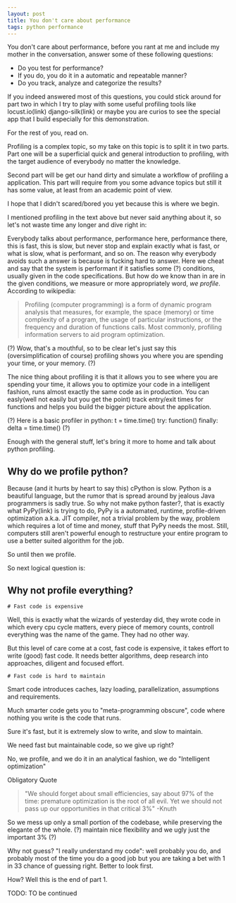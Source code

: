 ```yaml
---
layout: post
title: You don't care about performance
tags: python performance
---
```


You don't care about performance, before you rant at me and include my mother
in the conversation, answer some of these following questions:

- Do you test for performance?
- If you do, you do it in a automatic and repeatable manner?
- Do you track, analyze and categorize the results?

If you indeed answered most of this questions, you could stick around for part
two in which I try to play with some useful profiling tools like locust.io(link)
django-silk(link) or maybe you are curios to see the special app that I build
especially for this demonstration.

For the rest of you, read on.

Profiling is a complex topic, so my take on this topic is to split it in two
parts. Part one will be a superficial quick and general introduction to
profiling, with the target audience of everybody no matter the knowledge.

Second part will be get our hand dirty and simulate a workflow of profiling a
application. This part will require from you some advance topics but still it
has some value, at least from an academic point of view.

I hope that I didn't scared/bored you yet because this is where we begin.

I mentioned profiling in the text above but never said anything about it, so
let's not waste time any longer and dive right in:

Everybody talks about performance, performance here, performance there, this is
fast, this is slow, but never stop and explain exactly what is fast, or what is
slow, what is performant, and so on. The reason why everybody avoids such a
answer is because is fucking hard to answer. Here we cheat and say that the
system is performant if it satisfies some (?) conditions, usually given in the
code specifications. But how do we know than in are in the given conditions,
we measure or more appropriately word, *we profile*.
According to wikipedia:

> Profiling (computer programming) is a form of dynamic program analysis
> that measures, for example, the space (memory) or time complexity of a
> program, the usage of particular instructions, or the frequency and
> duration of functions calls. Most commonly, profiling information
> servers to aid program optimization.

(?) Wow, that's a mouthful, so to be clear let's just say this (oversimplification
of course) profiling shows you where you are spending your time, or your memory.
(?)

The nice thing about profiling it is that it allows you to see where you are
spending your time, it allows you to optimize your code in a intelligent
fashion, runs almost exactly the same code as in production. You can easly(well
not easily but you get the point) track entry/exit times for functions and helps
you build the bigger picture about the application.

(?) Here is a basic profiler in python:
        t = time.time()
        try:
            function()
        finally:
            delta = time.time()
(?)

Enough with the general stuff, let's bring it more to home and talk about python
profiling.

Why do we profile python?
------------------------

Because (and it hurts by heart to say this) cPython is slow. Python is a
beautiful language, but the rumor that is spread around by jealous Java
programmers is sadly true. So why not make python faster?, that is exactly
what PyPy(link) is trying to do, PyPy is a automated, runtime,
profile-driven optimization a.k.a. JIT compiler, not a trivial problem by the
way, problem which requires a lot of time and money, stuff that PyPy needs the
most. Still, computers still aren't powerful enough to restructure your
entire program to use a better suited algorithm for the job.

So until then we profile.

So next logical question is:

Why not profile everything?
--------------------------

    # Fast code is expensive

Well, this is exactly what the wizards of yesterday did, they wrote code in which
every cpu cycle matters, every piece of memory counts, controll everything was
the name of the game. They had no other way.

But this level of care come at a cost, fast code is expensive, it takes effort
to write (good) fast code. It needs better algorithms, deep research into
approaches, diligent and focused effort.

    # Fast code is hard to maintain

Smart code introduces caches, lazy loading, parallelization, assumptions and
requirements.

Much smarter code gets you to "meta-programming obscure", code where nothing
you write is the code that runs.

Sure it's fast, but it is extremely slow to write, and slow to maintain.

We need fast but maintainable code, so we give up right?

No, we profile, and we do it in an analytical fashion, we do "Intelligent
optimization"

Obligatory Quote

>"We should forget about small efficiencies, say about 97% of the time:
>premature optimization is the root of all evil.
>Yet we should not pass up our opportunities in that critical 3%" -Knuth

So we mess up only a small portion of the codebase, while preserving the elegante
of the whole.
(?) maintain nice flexibility and we ugly just the important 3% (?)

Why not guess? "I really understand my code":
well probably you do, and probably most of the time you do a good job
but you are taking a bet with 1 in 33 chance of guessing right. Better to look
first.

How? Well this is the end of part 1.

TODO: TO be continued
